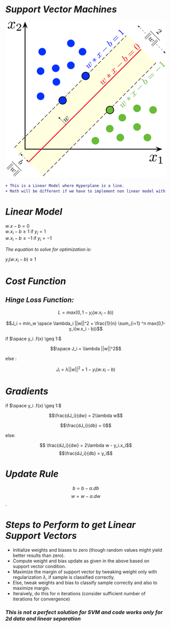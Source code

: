 # *Support Vector Machines*

![](svm_2d.png)

```diff
+ This is a Linear Model where Hyperplane is a line. 
+ Math will be different if we have to implement non linear model with different hyperplane where non linear kernel transformations like polynomial & RBF have to be used
```

# *Linear Model*

$w.x - b  = 0$\
$w.x_i - b \geq 1$ if $y_i =1$\
$w.x_i - b \leq -1$ if $y_i =-1$

*The equation to solve for optimization is:*

$y_i(w.x_i-b) \geq 1$

# *Cost Function*
## *Hinge Loss Function:*
$$L =  max(0,1-y_i(w.x_i - b))$$

$$J_i = min_w \space \lambda_i ||w||^2 + \frac{1}{n} \sum_{i=1} ^n max(0,1-y_i(w.x_i - b))$$

if $\space y_i .f(x) \geq 1:$

$$\space J_i = \lambda ||w||^2$$

else :

$$ J_i = \lambda ||w||^2 + 1- y_i(w.x_i-b)$$

# *Gradients*
if $\space y_i .f(x) \geq 1:$

$$\frac{dJ_i}{dw} = 2\lambda w$$

$$\frac{dJ_i}{db} = 0$$

else:

$$ \frac{dJ_i}{dw} = 2\lambda w - y_i.x_i$$
$$\frac{dJ_i}{db} = y_i$$

# *Update Rule*
$$b=b-\alpha .db$$ 
$$w=w-\alpha .dw$$
$.$

# *Steps to Perform to get Linear Support Vectors*

* Initialize weights and biases to zero (though random values might yield better results than zero).
* Compute weight and bias update as given in the above based on support vector condition.
* Maximize the margin of support vector by tweaking weight only with regularization $\lambda$, if sample is classified correctly.
* Else, tweak weights and bias to classify sample correctly and also to maximize margin.
* Iteraively, do this for n iterations (consider sufficient number of iterations for convergence)

### *This is not a perfect solution for SVM and code works only for 2d data and linear separation*
